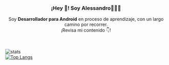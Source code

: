 <h3 align="center">¡Hey 👋! Soy Alessandro👨🏻‍💻</h3> </p> <p align="center">Soy <strong>Desarrollador para Android</strong> en proceso de aprendizaje, con un largo camino por recorrer.<br />¡Revisa mi contenido 👇!</p>
<br/>
<p/>

![stats](https://github-readme-stats.vercel.app/api?username=esalessandrxx&show_icons=true&theme=radical)
<br/>
[![Top Langs](https://github-readme-stats.vercel.app/api/top-langs/?username=esalessandrxx&layout=compact)](https://github.com/anuraghazra/github-readme-stats)
